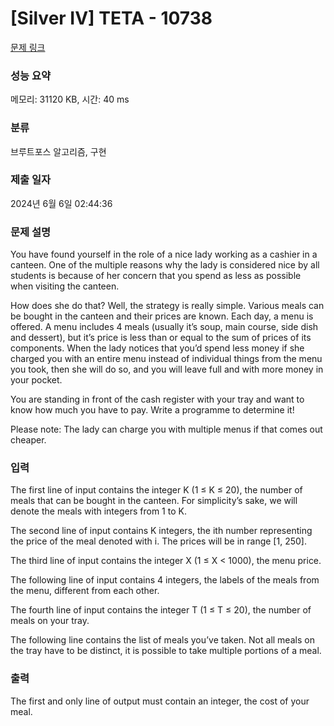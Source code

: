 # [Silver IV] TETA - 10738 

[문제 링크](https://www.acmicpc.net/problem/10738) 

### 성능 요약

메모리: 31120 KB, 시간: 40 ms

### 분류

브루트포스 알고리즘, 구현

### 제출 일자

2024년 6월 6일 02:44:36

### 문제 설명

<p>You have found yourself in the role of a nice lady working as a cashier in a canteen. One of the multiple reasons why the lady is considered nice by all students is because of her concern that you spend as less as possible when visiting the canteen.</p>

<p>How does she do that? Well, the strategy is really simple. Various meals can be bought in the canteen and their prices are known. Each day, a menu is offered. A menu includes 4 meals (usually it’s soup, main course, side dish and dessert), but it’s price is less than or equal to the sum of prices of its components. When the lady notices that you’d spend less money if she charged you with an entire menu instead of individual things from the menu you took, then she will do so, and you will leave full and with more money in your pocket.</p>

<p>You are standing in front of the cash register with your tray and want to know how much you have to pay. Write a programme to determine it!</p>

<p>Please note: The lady can charge you with multiple menus if that comes out cheaper.</p>

### 입력 

 <p>The first line of input contains the integer K (1 ≤ K ≤ 20), the number of meals that can be bought in the canteen. For simplicity’s sake, we will denote the meals with integers from 1 to K.</p>

<p>The second line of input contains K integers, the ith number representing the price of the meal denoted with i. The prices will be in range [1, 250].</p>

<p>The third line of input contains the integer X (1 ≤ X < 1000), the menu price.</p>

<p>The following line of input contains 4 integers, the labels of the meals from the menu, different from each other.</p>

<p>The fourth line of input contains the integer T (1 ≤ T ≤ 20), the number of meals on your tray.</p>

<p>The following line contains the list of meals you’ve taken. Not all meals on the tray have to be distinct, it is possible to take multiple portions of a meal.</p>

### 출력 

 <p>The first and only line of output must contain an integer, the cost of your meal.</p>

